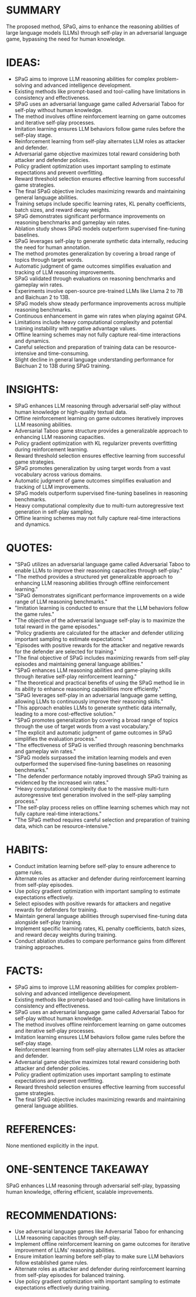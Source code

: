 # SUMMARY
The proposed method, SPaG, aims to enhance the reasoning abilities of large language models (LLMs) through self-play in an adversarial language game, bypassing the need for human knowledge.

# IDEAS:
- SPaG aims to improve LLM reasoning abilities for complex problem-solving and advanced intelligence development.
- Existing methods like prompt-based and tool-calling have limitations in consistency and effectiveness.
- SPaG uses an adversarial language game called Adversarial Taboo for self-play without human knowledge.
- The method involves offline reinforcement learning on game outcomes and iterative self-play processes.
- Imitation learning ensures LLM behaviors follow game rules before the self-play stage.
- Reinforcement learning from self-play alternates LLM roles as attacker and defender.
- Adversarial game objective maximizes total reward considering both attacker and defender policies.
- Policy gradient optimization uses important sampling to estimate expectations and prevent overfitting.
- Reward threshold selection ensures effective learning from successful game strategies.
- The final SPaG objective includes maximizing rewards and maintaining general language abilities.
- Training setups include specific learning rates, KL penalty coefficients, batch sizes, and reward decay weights.
- SPaG demonstrates significant performance improvements on reasoning benchmarks and gameplay win rates.
- Ablation study shows SPaG models outperform supervised fine-tuning baselines.
- SPaG leverages self-play to generate synthetic data internally, reducing the need for human annotation.
- The method promotes generalization by covering a broad range of topics through target words.
- Automatic judgment of game outcomes simplifies evaluation and tracking of LLM reasoning improvements.
- SPaG validated through evaluations on reasoning benchmarks and gameplay win rates.
- Experiments involve open-source pre-trained LLMs like Llama 2 to 7B and Baichuan 2 to 13B.
- SPaG models show steady performance improvements across multiple reasoning benchmarks.
- Continuous enhancement in game win rates when playing against GP4.
- Limitations include heavy computational complexity and potential training instability with negative advantage values.
- Offline learning schemes may not fully capture real-time interactions and dynamics.
- Careful selection and preparation of training data can be resource-intensive and time-consuming.
- Slight decline in general language understanding performance for Baichuan 2 to 13B during SPaG training.

# INSIGHTS:
- SPaG enhances LLM reasoning through adversarial self-play without human knowledge or high-quality textual data.
- Offline reinforcement learning on game outcomes iteratively improves LLM reasoning abilities.
- Adversarial Taboo game structure provides a generalizable approach to enhancing LLM reasoning capacities.
- Policy gradient optimization with KL regularizer prevents overfitting during reinforcement learning.
- Reward threshold selection ensures effective learning from successful game strategies.
- SPaG promotes generalization by using target words from a vast vocabulary across various domains.
- Automatic judgment of game outcomes simplifies evaluation and tracking of LLM improvements.
- SPaG models outperform supervised fine-tuning baselines in reasoning benchmarks.
- Heavy computational complexity due to multi-turn autoregressive text generation in self-play sampling.
- Offline learning schemes may not fully capture real-time interactions and dynamics.

# QUOTES:
- "SPaG utilizes an adversarial language game called Adversarial Taboo to enable LLMs to improve their reasoning capacities through self-play."
- "The method provides a structured yet generalizable approach to enhancing LLM reasoning abilities through offline reinforcement learning."
- "SPaG demonstrates significant performance improvements on a wide range of LLM reasoning benchmarks."
- "Imitation learning is conducted to ensure that the LLM behaviors follow the game rules."
- "The objective of the adversarial language self-play is to maximize the total reward in the game episodes."
- "Policy gradients are calculated for the attacker and defender utilizing important sampling to estimate expectations."
- "Episodes with positive rewards for the attacker and negative rewards for the defender are selected for training."
- "The final objective of SPaG includes maximizing rewards from self-play episodes and maintaining general language abilities."
- "SPaG enhances LLM reasoning abilities and game-playing skills through iterative self-play reinforcement learning."
- "The theoretical and practical benefits of using the SPaG method lie in its ability to enhance reasoning capabilities more efficiently."
- "SPaG leverages self-play in an adversarial language game setting, allowing LLMs to continuously improve their reasoning skills."
- "This approach enables LLMs to generate synthetic data internally, leading to a more cost-effective solution."
- "SPaG promotes generalization by covering a broad range of topics through the use of target words from a vast vocabulary."
- "The explicit and automatic judgment of game outcomes in SPaG simplifies the evaluation process."
- "The effectiveness of SPaG is verified through reasoning benchmarks and gameplay win rates."
- "SPaG models surpassed the imitation learning models and even outperformed the supervised fine-tuning baselines on reasoning benchmarks."
- "The defender performance notably improved through SPaG training as evidenced by the increased win rates."
- "Heavy computational complexity due to the massive multi-turn autoregressive text generation involved in the self-play sampling process."
- "The self-play process relies on offline learning schemes which may not fully capture real-time interactions."
- "The SPaG method requires careful selection and preparation of training data, which can be resource-intensive."

# HABITS:
- Conduct imitation learning before self-play to ensure adherence to game rules.
- Alternate roles as attacker and defender during reinforcement learning from self-play episodes.
- Use policy gradient optimization with important sampling to estimate expectations effectively.
- Select episodes with positive rewards for attackers and negative rewards for defenders for training.
- Maintain general language abilities through supervised fine-tuning data alongside self-play training.
- Implement specific learning rates, KL penalty coefficients, batch sizes, and reward decay weights during training.
- Conduct ablation studies to compare performance gains from different training approaches.

# FACTS:
- SPaG aims to improve LLM reasoning abilities for complex problem-solving and advanced intelligence development.
- Existing methods like prompt-based and tool-calling have limitations in consistency and effectiveness.
- SPaG uses an adversarial language game called Adversarial Taboo for self-play without human knowledge.
- The method involves offline reinforcement learning on game outcomes and iterative self-play processes.
- Imitation learning ensures LLM behaviors follow game rules before the self-play stage.
- Reinforcement learning from self-play alternates LLM roles as attacker and defender.
- Adversarial game objective maximizes total reward considering both attacker and defender policies.
- Policy gradient optimization uses important sampling to estimate expectations and prevent overfitting.
- Reward threshold selection ensures effective learning from successful game strategies.
- The final SPaG objective includes maximizing rewards and maintaining general language abilities.

# REFERENCES:
None mentioned explicitly in the input.

# ONE-SENTENCE TAKEAWAY
SPaG enhances LLM reasoning through adversarial self-play, bypassing human knowledge, offering efficient, scalable improvements.

# RECOMMENDATIONS:
- Use adversarial language games like Adversarial Taboo for enhancing LLM reasoning capacities through self-play.
- Implement offline reinforcement learning on game outcomes for iterative improvement of LLMs' reasoning abilities.
- Ensure imitation learning before self-play to make sure LLM behaviors follow established game rules.
- Alternate roles as attacker and defender during reinforcement learning from self-play episodes for balanced training.
- Use policy gradient optimization with important sampling to estimate expectations effectively during training.